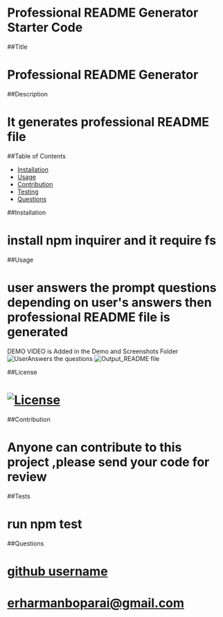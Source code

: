 # Professional README Generator Starter Code

##Title
  # Professional README Generator
 ##Description
  # It generates professional README file
  ##Table of Contents 
  - [Installation](#installation)
  - [Usage](#usage)
  - [Contribution](#Contribution)
  - [Testing](#testing)
  - [Questions](#questions)

  ##Installation
  # install npm inquirer and it require fs
  
  ##Usage
  # user answers the prompt questions depending on user's answers then professional README file is generated
  DEMO VIDEO is Added in the Demo and Screenshots Folder
  ![UserAnswers the questions](https://user-images.githubusercontent.com/112586779/194686976-b489929c-1be6-4074-841e-051b76e195b5.png)
  ![Output_README file](https://user-images.githubusercontent.com/112586779/194686966-54a8502f-6a87-4a1a-b84b-86f6fd3d2ed7.png)

  
  ##License
  # [![License](https://img.shields.io/badge/License-Apache_2.0-blue.svg)](https://opensource.org/licenses/Apache-2.0)
  ##Contribution
  # Anyone can contribute to this project ,please send your code for review
  ##Tests
  # run npm test 
  ##Questions
 # [github username](https://github.com/HarmanBoparai)
 # erharmanboparai@gmail.com



